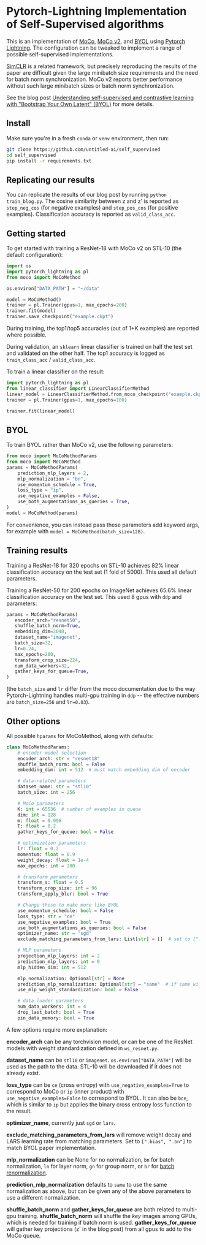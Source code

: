 # Pytorch-Lightning Implementation of Self-Supervised algorithms

This is an implementation of [MoCo](https://arxiv.org/abs/1911.05722), [MoCo v2](https://arxiv.org/abs/2003.04297), and [BYOL](https://arxiv.org/abs/2006.07733) using [Pytorch Lightning](https://github.com/PyTorchLightning/pytorch-lightning). The configuration can be tweaked to implement a range of possible self-supervised implementations.

[SimCLR](https://arxiv.org/abs/2002.05709) is a related framework, but precisely reproducing the results of the
paper are difficult given the large minibatch size requirements and the need for batch norm synchronization. MoCo v2 
reports better performance without such large minibatch sizes or batch norm synchronization.

See the blog post [Understanding self-supervised and contrastive learning with "Bootstrap Your Own Latent" (BYOL)](https://untitled-ai.github.io/understanding-self-supervised-contrastive-learning.html) for more details.

## Install

Make sure you're in a fresh `conda` or `venv` environment, then run:

```bash
git clone https://github.com/untitled-ai/self_supervised
cd self_supervised
pip install -r requirements.txt
```

## Replicating our results

You can replicate the results of our blog post by running `python train_blog.py`. The cosine similarity between z and z' is reported as `step_neg_cos` (for negative examples) and `step_pos_cos` (for positive examples). Classification accuracy is reported as `valid_class_acc`.

## Getting started

To get started with training a ResNet-18 with MoCo v2 on STL-10 (the default configuration):

```python
import os
import pytorch_lightning as pl
from moco import MoCoMethod 

os.environ["DATA_PATH"] = "~/data"

model = MoCoMethod()
trainer = pl.Trainer(gpus=1, max_epochs=200)    
trainer.fit(model) 
trainer.save_checkpoint("example.ckpt")
```

During training, the top1/top5 accuracies (out of 1+K examples) are reported where possible.
 
During validation, an `sklearn` linear classifier is trained on half the test set and validated on the other half. The top1 accuracy is logged as `train_class_acc` / `valid_class_acc`. 

To train a linear classifier on the result:

```python
import pytorch_lightning as pl
from linear_classifier import LinearClassifierMethod
linear_model = LinearClassifierMethod.from_moco_checkpoint("example.ckpt")
trainer = pl.Trainer(gpus=1, max_epochs=100)    

trainer.fit(linear_model)
```

## BYOL

To train BYOL rather than MoCo v2, use the following parameters:

```python
from moco import MoCoMethodParams
from moco import MoCoMethod
params = MoCoMethodParams(
    prediction_mlp_layers = 2,
    mlp_normalization = "bn",
    use_momentum_schedule = True,
    loss_type = "ip",
    use_negative_examples = False,
    use_both_augmentations_as_queries = True,
)
model = MoCoMethod(params)
```

For convenience, you can instead pass these parameters add keyword args, for example with `model = MoCoMethod(batch_size=128)`.

## Training results

Training a ResNet-18 for 320 epochs on STL-10 achieves 82% linear classification accuracy on the test set (1 fold of 5000). This used all default parameters.

 Training a ResNet-50 for 200 epochs on ImageNet achieves 65.6% linear classification accuracy on the test set. 
 This used 8 gpus with `ddp` and parameters:
 
 ```python
params = MoCoMethodParams(
    encoder_arch="resnet50",
    shuffle_batch_norm=True,
    embedding_dim=2048,
    dataset_name="imagenet",
    batch_size=32, 
    lr=0.24,
    max_epochs=200, 
    transform_crop_size=224,
    num_data_workers=32,
    gather_keys_for_queue=True,
)
```

(the `batch_size` and `lr` differ from the moco documentation due to the way Pytorch-Lightning handles multi-gpu 
training in `ddp` -- the effective numbers are `batch_size=256` and `lr=0.03`). 
 
 

## Other options

All possible `hparams` for MoCoMethod, along with defaults:

```python
class MoCoMethodParams:
    # encoder model selection
    encoder_arch: str = "resnet18"
    shuffle_batch_norm: bool = False
    embedding_dim: int = 512  # must match embedding dim of encoder

    # data-related parameters
    dataset_name: str = "stl10"
    batch_size: int = 256

    # MoCo parameters
    K: int = 65536  # number of examples in queue
    dim: int = 128
    m: float = 0.996
    T: float = 0.2
    gather_keys_for_queue: bool = False

    # optimization parameters
    lr: float = 0.2
    momentum: float = 0.9
    weight_decay: float = 1e-4
    max_epochs: int = 200

    # transform parameters
    transform_s: float = 0.5
    transform_crop_size: int = 96
    transform_apply_blur: bool = True

    # Change these to make more like BYOL
    use_momentum_schedule: bool = False
    loss_type: str = "ce"
    use_negative_examples: bool = True
    use_both_augmentations_as_queries: bool = False
    optimizer_name: str = "sgd"
    exclude_matching_parameters_from_lars: List[str] = []  # set to [".bias", ".bn"] to match paper

    # MLP parameters
    projection_mlp_layers: int = 2
    prediction_mlp_layers: int = 0
    mlp_hidden_dim: int = 512

    mlp_normalization: Optional[str] = None
    prediction_mlp_normalization: Optional[str] = "same"  # if same will use mlp_normalization
    use_mlp_weight_standardization: bool = False

    # data loader parameters
    num_data_workers: int = 4
    drop_last_batch: bool = True
    pin_data_memory: bool = True
```

A few options require more explanation:

**encoder_arch** can be any torchvision model, or can be one of the ResNet models with weight standardization defined in 
`ws_resnet.py`.

**dataset_name** can be `stl10` or `imagenet`. `os.environ["DATA_PATH"]` will be used as the path to the data. STL-10 will
be downloaded if it does not already exist.

**loss_type** can be `ce` (cross entropy) with `use_negative_examples=True` to correspond to MoCo or `ip` (inner product) 
with `use_negative_examples=False` to correspond to BYOL. It can also be `bce`, which is similar to `ip` but applies the 
binary cross entropy loss function to the result.

**optimizer_name**, currently just `sgd` or `lars`. 

**exclude_matching_parameters_from_lars** will remove weight decay and LARS learning rate from matching parameters. Set
to `[".bias", ".bn"]` to match BYOL paper implementation.

**mlp_normalization** can be None for no normalization, `bn` for batch normalization, `ln` for layer norm, `gn` for group
norm, or `br` for [batch renormalization](https://github.com/ludvb/batchrenorm).

**prediction_mlp_normalization** defaults to `same` to use the same normalization as above, but can be given any of the
above parameters to use a different normalization.

**shuffle_batch_norm** and **gather_keys_for_queue** are both related to multi-gpu training. **shuffle_batch_norm** 
will shuffle the *key* images among GPUs, which is needed for training if batch norm is used. **gather_keys_for_queue** 
will gather key projections (z' in the blog post) from all gpus to add to the MoCo queue.

